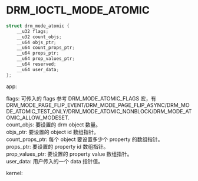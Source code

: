 
# DRM_IOCTL_MODE_ATOMIC

```c++
struct drm_mode_atomic {
	__u32 flags;
	__u32 count_objs;
	__u64 objs_ptr;
	__u64 count_props_ptr;
	__u64 props_ptr;
	__u64 prop_values_ptr;
	__u64 reserved;
	__u64 user_data;
};
```

app:

flags: 可传入的 flags 参考 DRM_MODE_ATOMIC_FLAGS 宏，有 DRM_MODE_PAGE_FLIP_EVENT/DRM_MODE_PAGE_FLIP_ASYNC/DRM_MODE_ATOMIC_TEST_ONLY/DRM_MODE_ATOMIC_NONBLOCK/DRM_MODE_ATOMIC_ALLOW_MODESET.  
count_objs: 要设置的 drm object 数量。  
objs_ptr: 要设置的 object id 数组指针。  
count_props_ptr: 每个 object 要设置多少个 property 的数组指针。  
props_ptr: 要设置的 property id 数组指针。  
prop_values_ptr: 要设置的 property value 数组指针。  
user_data: 用户传入的一个 data 指针值。

kernel:
